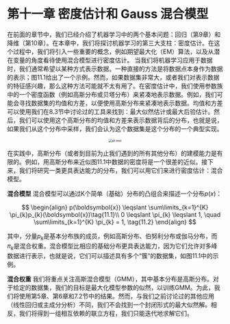 # 第十一章 密度估计和 Gauss 混合模型

在前面的章节中，我们已经介绍了机器学习中的两个基本问题：回归（第9章）和降维（第10章）。在本章中，我们将探讨机器学习的第三大支柱：密度估计。在这个过程中，我们将引入一些重要的概念，例如期望最大化（EM）算法，以及从潜在变量的角度看待使用混合模型进行密度估计。
当我们将机器学习应用于数据时，我们通常希望以某种方式表示数据。一种直接的方法是将数据点本身作为数据的表示；图11.1给出了一个示例。然而，如果数据集非常大，或者我们对表示数据的特征感兴趣，那么这种方法可能就不太有用了。在密度估计中，我们使用参数族中的一个密度函数（例如高斯分布或贝塔分布）来紧凑地表示数据。例如，我们可能会寻找数据集的均值和方差，以便使用高斯分布来紧凑地表示数据。均值和方差可以使用我们在8.3节中讨论过的工具来找到：最大似然估计或最大后验估计。然后，我们可以使用这个高斯分布的均值和方差来表示数据背后的分布，也就是说，如果我们从这个分布中采样，我们会认为这个数据集是这个分布的一个典型实现。

<center>
<img src="./attachments/ch11_2d-mixed_set.png" alt="alt text" style="zoom:50%;">
</center>
<center>
</center>

在实践中，高斯分布（或者到目前为止我们遇到的所有其他分布）的建模能力是有限的。例如，用高斯分布来近似图11.1中数据的密度将是一个很差的近似。接下来，我们将研究一类更具表达能力的分布，我们可以用它们来进行密度估计：混合模型。

**混合模型**
混合模型可以通过K个简单（基础）分布的凸组合来描述一个分布$p(x)$：

$$
\begin{align}
p(\boldsymbol{x}) \leqslant \sum\limits_{k=1}^{K} \pi_{k}p_{k}(\boldsymbol{x})\tag{11.1}\\
0 \leqslant \pi_{k} \leqslant 1, \quad \sum\limits_{k=1}^{K} \pi_{k} = 1, \tag{11.2}
\end{align}
$$

其中，分量$p_{k}$是基本分布族的成员，例如高斯分布、伯努利分布或伽马分布，而$\pi_{k}$是混合权重。混合模型比相应的基础分布更具表达能力，因为它们允许对多峰数据进行表示，也就是说，它们可以描述具有多个“簇”的数据集，如图11.1中的示例。

**混合权重**
我们将重点关注高斯混合模型（GMM），其中基本分布是高斯分布。对于给定的数据集，我们的目标是最大化模型参数的似然，以训练GMM。为此，我们将使用第5章、第6章和7.2节中的结果。然而，与我们之前讨论过的其他应用（线性回归或主成分分析）不同，我们不会找到一个封闭形式的最大似然解。相反，我们将得到一组相互依赖的联立方程，我们只能迭代地求解它们。


